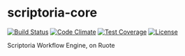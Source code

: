# scriptoria-core

[![Build Status](https://travis-ci.org/ifad/scriptoria-core.svg?branch=master)](https://travis-ci.org/ifad/scriptoria-core) [![Code Climate](https://codeclimate.com/github/ifad/scriptoria-core/badges/gpa.svg)](https://codeclimate.com/github/ifad/scriptoria-core) [![Test Coverage](https://codeclimate.com/github/ifad/scriptoria-core/badges/coverage.svg)](https://codeclimate.com/github/ifad/scriptoria-core/coverage) [![License](https://img.shields.io/badge/license-MIT-blue.svg)](https://github.com/ifad/scriptoria-core/blob/master/LICENSE)

Scriptoria Workflow Engine, on Ruote

